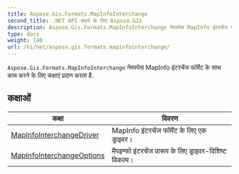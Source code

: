 ```yaml
---
title: Aspose.Gis.Formats.MapInfoInterchange
second_title: .NET API संदर्भ के लिए Aspose.GIS
description: Aspose.Gis.Formats.MapInfoInterchange नेमस्पेस MapInfo इंटरचेंज फर्मेट के सथ कम करने के लए कक्षएं प्रदन करत है.
type: docs
weight: 140
url: /hi/net/aspose.gis.formats.mapinfointerchange/
---
```

`Aspose.Gis.Formats.MapInfoInterchange` नेमस्पेस MapInfo इंटरचेंज फॉर्मेट के साथ काम करने के लिए कक्षाएं प्रदान करता है.

## कक्षाओं

| कक्षा | विवरण |
| --- | --- |
| [MapInfoInterchangeDriver](./mapinfointerchangedriver/) | MapInfo इंटरचेंज फॉर्मेट के लिए एक ड्राइवर। |
| [MapInfoInterchangeOptions](./mapinfointerchangeoptions/) | मैपइन्फो इंटरचेंज प्रारूप के लिए ड्राइवर-विशिष्ट विकल्प। |


